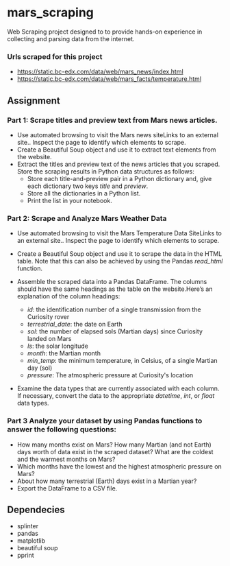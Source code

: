 # mars_scraping

Web Scraping project designed to to provide hands-on experience in collecting and parsing data from the internet.

### Urls scraped for this project

* https://static.bc-edx.com/data/web/mars_news/index.html
* https://static.bc-edx.com/data/web/mars_facts/temperature.html

## Assignment

### Part 1: Scrape titles and preview text from Mars news articles.

* Use automated browsing to visit the Mars news siteLinks to an external site.. Inspect the page to identify which elements to scrape.
* Create a Beautiful Soup object and use it to extract text elements from the website.
* Extract the titles and preview text of the news articles that you scraped. Store the scraping results in Python data structures as follows: 
    * Store each title-and-preview pair in a Python dictionary and, give each dictionary two keys *title* and *preview*.
    *  Store all the dictionaries in a Python list.
    * Print the list in your notebook.

### Part 2: Scrape and Analyze Mars Weather Data

* Use automated browsing to visit the Mars Temperature Data SiteLinks to an external site.. Inspect the page to identify which elements to scrape. 
* Create a Beautiful Soup object and use it to scrape the data in the HTML table. Note that this can also be achieved by using the Pandas *read_html* function.
* Assemble the scraped data into a Pandas DataFrame. The columns should have the same headings as the table on the website.Here’s an explanation of the column headings:
    * *id*: the identification number of a single transmission from the Curiosity rover
    * *terrestrial_date*: the date on Earth
    * *sol*: the number of elapsed sols (Martian days) since Curiosity landed on Mars
    * *ls*: the solar longitude
    * *month*: the Martian month
    * *min_temp*: the minimum temperature, in Celsius, of a single Martian day (sol)
    * *pressure*: The atmospheric pressure at Curiosity's location

* Examine the data types that are currently associated with each column. If necessary, convert the data to the appropriate *datetime*, *int*, or *float* data types.

### Part 3 Analyze your dataset by using Pandas functions to answer the following questions:

* How many months exist on Mars? How many Martian (and not Earth) days worth of data exist in the scraped dataset? What are the coldest and the warmest months on Mars?
* Which months have the lowest and the highest atmospheric pressure on Mars?
* About how many terrestrial (Earth) days exist in a Martian year?
* Export the DataFrame to a CSV file.

## Dependecies
* splinter
* pandas
* matplotlib
* beautiful soup
* pprint